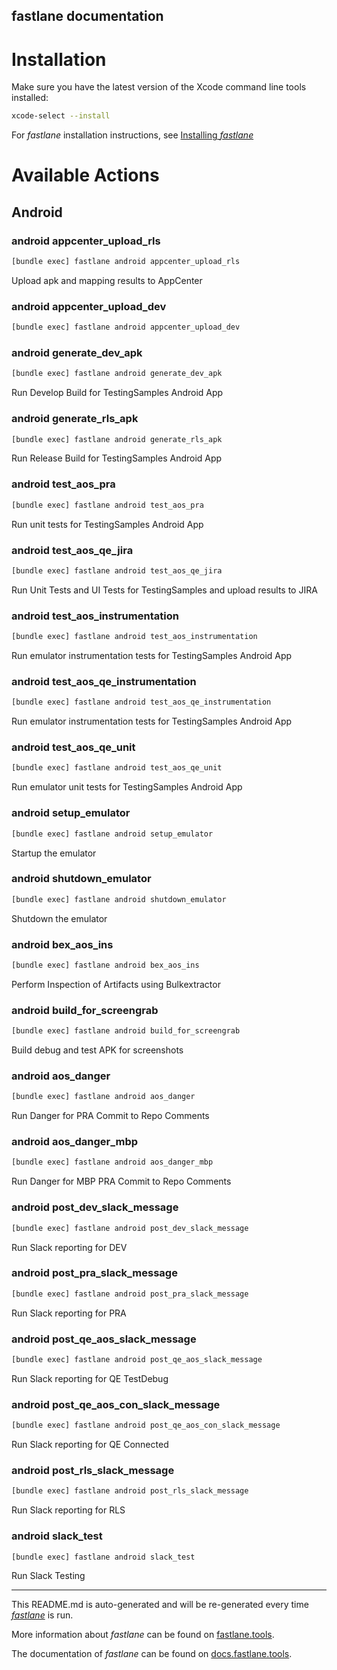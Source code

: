 fastlane documentation
----

# Installation

Make sure you have the latest version of the Xcode command line tools installed:

```sh
xcode-select --install
```

For _fastlane_ installation instructions, see [Installing _fastlane_](https://docs.fastlane.tools/#installing-fastlane)

# Available Actions

## Android

### android appcenter_upload_rls

```sh
[bundle exec] fastlane android appcenter_upload_rls
```

Upload apk and mapping results to AppCenter

### android appcenter_upload_dev

```sh
[bundle exec] fastlane android appcenter_upload_dev
```



### android generate_dev_apk

```sh
[bundle exec] fastlane android generate_dev_apk
```

Run Develop Build for TestingSamples Android App

### android generate_rls_apk

```sh
[bundle exec] fastlane android generate_rls_apk
```

Run Release Build for TestingSamples Android App

### android test_aos_pra

```sh
[bundle exec] fastlane android test_aos_pra
```

Run unit tests for TestingSamples Android App

### android test_aos_qe_jira

```sh
[bundle exec] fastlane android test_aos_qe_jira
```

Run Unit Tests and UI Tests for TestingSamples and upload results to JIRA

### android test_aos_instrumentation

```sh
[bundle exec] fastlane android test_aos_instrumentation
```

Run emulator instrumentation tests for TestingSamples Android App

### android test_aos_qe_instrumentation

```sh
[bundle exec] fastlane android test_aos_qe_instrumentation
```

Run emulator instrumentation tests for TestingSamples Android App

### android test_aos_qe_unit

```sh
[bundle exec] fastlane android test_aos_qe_unit
```

Run emulator unit tests for TestingSamples Android App

### android setup_emulator

```sh
[bundle exec] fastlane android setup_emulator
```

Startup the emulator

### android shutdown_emulator

```sh
[bundle exec] fastlane android shutdown_emulator
```

Shutdown the emulator

### android bex_aos_ins

```sh
[bundle exec] fastlane android bex_aos_ins
```

Perform Inspection of Artifacts using Bulkextractor

### android build_for_screengrab

```sh
[bundle exec] fastlane android build_for_screengrab
```

Build debug and test APK for screenshots

### android aos_danger

```sh
[bundle exec] fastlane android aos_danger
```

Run Danger for PRA Commit to Repo Comments

### android aos_danger_mbp

```sh
[bundle exec] fastlane android aos_danger_mbp
```

Run Danger for MBP PRA Commit to Repo Comments

### android post_dev_slack_message

```sh
[bundle exec] fastlane android post_dev_slack_message
```

Run Slack reporting for DEV

### android post_pra_slack_message

```sh
[bundle exec] fastlane android post_pra_slack_message
```

Run Slack reporting for PRA

### android post_qe_aos_slack_message

```sh
[bundle exec] fastlane android post_qe_aos_slack_message
```

Run Slack reporting for QE TestDebug

### android post_qe_aos_con_slack_message

```sh
[bundle exec] fastlane android post_qe_aos_con_slack_message
```

Run Slack reporting for QE Connected

### android post_rls_slack_message

```sh
[bundle exec] fastlane android post_rls_slack_message
```

Run Slack reporting for RLS

### android slack_test

```sh
[bundle exec] fastlane android slack_test
```

Run Slack Testing

----

This README.md is auto-generated and will be re-generated every time [_fastlane_](https://fastlane.tools) is run.

More information about _fastlane_ can be found on [fastlane.tools](https://fastlane.tools).

The documentation of _fastlane_ can be found on [docs.fastlane.tools](https://docs.fastlane.tools).
